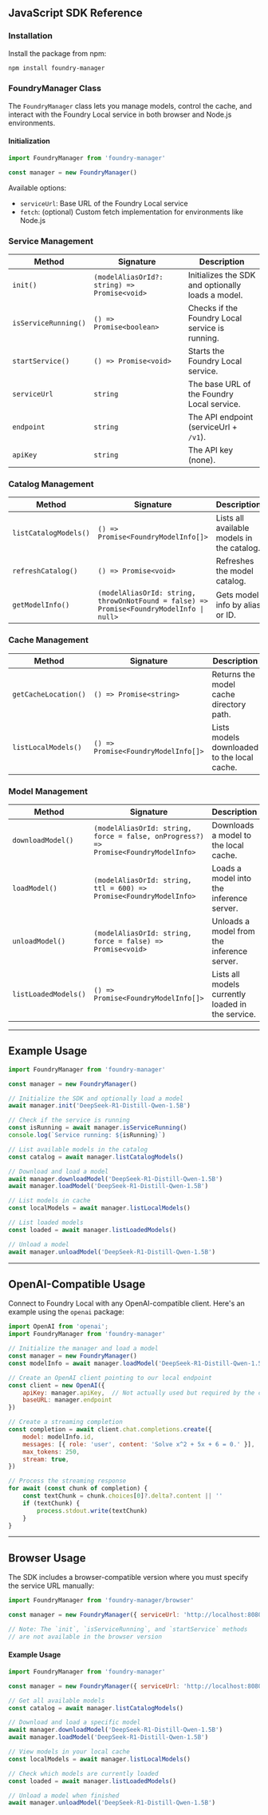 ## JavaScript SDK Reference

### Installation

Install the package from npm:

```bash
npm install foundry-manager
```

### FoundryManager Class

The `FoundryManager` class lets you manage models, control the cache, and interact with the Foundry Local service in both browser and Node.js environments.

#### Initialization

```js
import FoundryManager from 'foundry-manager'

const manager = new FoundryManager()
```

Available options:
- `serviceUrl`: Base URL of the Foundry Local service
- `fetch`: (optional) Custom fetch implementation for environments like Node.js


### Service Management

| Method                | Signature                  | Description                                      |
|-----------------------|---------------------------|--------------------------------------------------|
| `init()`              | `(modelAliasOrId?: string) => Promise<void>` | Initializes the SDK and optionally loads a model. |
| `isServiceRunning()`  | `() => Promise<boolean>`  | Checks if the Foundry Local service is running.   |
| `startService()`      | `() => Promise<void>`     | Starts the Foundry Local service.                |
| `serviceUrl`          | `string`                  | The base URL of the Foundry Local service.        |
| `endpoint`            | `string`                  | The API endpoint (serviceUrl + `/v1`).           |
| `apiKey`              | `string`                  | The API key (none).                              |


### Catalog Management

| Method                    | Signature                                                                 | Description                                      |
|---------------------------|---------------------------------------------------------------------------|--------------------------------------------------|
| `listCatalogModels()`     | `() => Promise<FoundryModelInfo[]>`                                       | Lists all available models in the catalog.        |
| `refreshCatalog()`        | `() => Promise<void>`                                                     | Refreshes the model catalog.                     |
| `getModelInfo()`          | `(modelAliasOrId: string, throwOnNotFound = false) => Promise<FoundryModelInfo \| null>` | Gets model info by alias or ID.                  |


### Cache Management

| Method                    | Signature                                         | Description                                      |
|---------------------------|---------------------------------------------------|--------------------------------------------------|
| `getCacheLocation()`      | `() => Promise<string>`                           | Returns the model cache directory path.           |
| `listLocalModels()`       | `() => Promise<FoundryModelInfo[]>`               | Lists models downloaded to the local cache.       |


### Model Management

| Method                        | Signature                                                                 | Description                                      |
|-------------------------------|---------------------------------------------------------------------------|--------------------------------------------------|
| `downloadModel()`             | `(modelAliasOrId: string, force = false, onProgress?) => Promise<FoundryModelInfo>` | Downloads a model to the local cache.            |
| `loadModel()`                 | `(modelAliasOrId: string, ttl = 600) => Promise<FoundryModelInfo>`        | Loads a model into the inference server.         |
| `unloadModel()`               | `(modelAliasOrId: string, force = false) => Promise<void>`                | Unloads a model from the inference server.       |
| `listLoadedModels()`          | `() => Promise<FoundryModelInfo[]>`                                       | Lists all models currently loaded in the service.|


---

## Example Usage

```js
import FoundryManager from 'foundry-manager'

const manager = new FoundryManager()

// Initialize the SDK and optionally load a model
await manager.init('DeepSeek-R1-Distill-Qwen-1.5B')

// Check if the service is running
const isRunning = await manager.isServiceRunning()
console.log(`Service running: ${isRunning}`)

// List available models in the catalog
const catalog = await manager.listCatalogModels()

// Download and load a model
await manager.downloadModel('DeepSeek-R1-Distill-Qwen-1.5B')
await manager.loadModel('DeepSeek-R1-Distill-Qwen-1.5B')

// List models in cache
const localModels = await manager.listLocalModels()

// List loaded models
const loaded = await manager.listLoadedModels()

// Unload a model
await manager.unloadModel('DeepSeek-R1-Distill-Qwen-1.5B')
```

---

## OpenAI-Compatible Usage

Connect to Foundry Local with any OpenAI-compatible client. Here's an example using the `openai` package:

```js
import OpenAI from 'openai';
import FoundryManager from 'foundry-manager'

// Initialize the manager and load a model
const manager = new FoundryManager()
const modelInfo = await manager.loadModel('DeepSeek-R1-Distill-Qwen-1.5B')

// Create an OpenAI client pointing to our local endpoint
const client = new OpenAI({
    apiKey: manager.apiKey,  // Not actually used but required by the client
    baseURL: manager.endpoint
})

// Create a streaming completion
const completion = await client.chat.completions.create({
    model: modelInfo.id,
    messages: [{ role: 'user', content: 'Solve x^2 + 5x + 6 = 0.' }],
    max_tokens: 250,
    stream: true,
})

// Process the streaming response
for await (const chunk of completion) {
    const textChunk = chunk.choices[0]?.delta?.content || ''
    if (textChunk) {
        process.stdout.write(textChunk)
    }
}
```

---

## Browser Usage

The SDK includes a browser-compatible version where you must specify the service URL manually:

```js
import FoundryManager from 'foundry-manager/browser'

const manager = new FoundryManager({ serviceUrl: 'http://localhost:8080' })

// Note: The `init`, `isServiceRunning`, and `startService` methods 
// are not available in the browser version
```

#### Example Usage

```js
import FoundryManager from 'foundry-manager'

const manager = new FoundryManager({ serviceUrl: 'http://localhost:8080' })

// Get all available models
const catalog = await manager.listCatalogModels()

// Download and load a specific model
await manager.downloadModel('DeepSeek-R1-Distill-Qwen-1.5B')
await manager.loadModel('DeepSeek-R1-Distill-Qwen-1.5B')

// View models in your local cache
const localModels = await manager.listLocalModels()

// Check which models are currently loaded
const loaded = await manager.listLoadedModels()

// Unload a model when finished
await manager.unloadModel('DeepSeek-R1-Distill-Qwen-1.5B')
```
